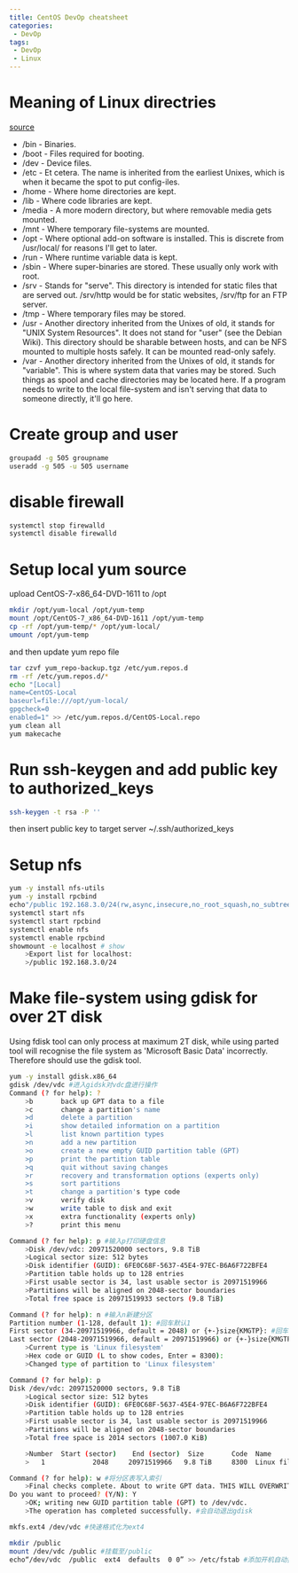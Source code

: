 ```yaml
---
title: CentOS DevOp cheatsheet
categories:
 - DevOp
tags:
 - DevOp
 - Linux
---
```


# Meaning of Linux directries

[source](https://serverfault.com/questions/24523/meaning-of-directories-on-unix-and-unix-like-systems) 

- /bin - Binaries.
- /boot - Files required for booting.
- /dev - Device files.
- /etc - Et cetera. The name is inherited from the earliest Unixes, which is when it became the spot to put config-iles.
- /home - Where home directories are kept.
- /lib - Where code libraries are kept.
- /media - A more modern directory, but where removable media gets mounted.
- /mnt - Where temporary file-systems are mounted.
- /opt - Where optional add-on software is installed. This is discrete from /usr/local/ for reasons I'll get to later.
- /run - Where runtime variable data is kept.
- /sbin - Where super-binaries are stored. These usually only work with root.
- /srv - Stands for "serve". This directory is intended for static files that are served out. /srv/http would be for static websites, /srv/ftp for an FTP server.
- /tmp - Where temporary files may be stored.
- /usr - Another directory inherited from the Unixes of old, it stands for "UNIX System Resources". It does not stand for "user" (see the Debian Wiki). This directory should be sharable between hosts, and can be NFS mounted to multiple hosts safely. It can be mounted read-only safely.
- /var - Another directory inherited from the Unixes of old, it stands for "variable". This is where system data that varies may be stored. Such things as spool and cache directories may be located here. If a program needs to write to the local file-system and isn't serving that data to someone directly, it'll go here.


# Create group and user
```sh
groupadd -g 505 groupname
useradd -g 505 -u 505 username
```

# disable firewall
```sh
systemctl stop firewalld
systemctl disable firewalld
```

# Setup local yum source
upload CentOS-7-x86_64-DVD-1611 to /opt
```sh
mkdir /opt/yum-local /opt/yum-temp
mount /opt/CentOS-7_x86_64-DVD-1611 /opt/yum-temp
cp -rf /opt/yum-temp/* /opt/yum-local/
umount /opt/yum-temp
```

and then update yum repo file
```sh
tar czvf yum_repo-backup.tgz /etc/yum.repos.d
rm -rf /etc/yum.repos.d/*
echo "[Local]
name=CentOS-Local
baseurl=file:///opt/yum-local/
gpgcheck=0
enabled=1" >> /etc/yum.repos.d/CentOS-Local.repo
yum clean all
yum makecache
```

# Run ssh-keygen and add public key to authorized_keys
```sh
ssh-keygen -t rsa -P '' 
```
then insert public key to target server ~/.ssh/authorized_keys

# Setup nfs
```sh
yum -y install nfs-utils
yum -y install rpcbind
echo"/public 192.168.3.0/24(rw,async,insecure,no_root_squash,no_subtree_check)" >> /etc/exports
systemctl start nfs
systemctl start rpcbind
systemctl enable nfs
systemctl enable rpcbind
showmount -e localhost # show 
    >Export list for localhost:
    >/public 192.168.3.0/24
```

# Make file-system using gdisk for over 2T disk
Using fdisk tool can only process at maximum 2T disk, while using parted tool will recognise the file system as 'Microsoft Basic Data' incorrectly. Therefore should use the gdisk tool. 
```sh
yum -y install gdisk.x86_64
gdisk /dev/vdc #进入gidsk对vdc盘进行操作
Command (? for help): ?
    >b       back up GPT data to a file
    >c       change a partition's name
    >d       delete a partition
    >i       show detailed information on a partition
    >l       list known partition types
    >n       add a new partition
    >o       create a new empty GUID partition table (GPT)
    >p       print the partition table
    >q       quit without saving changes
    >r       recovery and transformation options (experts only)
    >s       sort partitions
    >t       change a partition's type code
    >v       verify disk
    >w       write table to disk and exit
    >x       extra functionality (experts only)
    >?       print this menu

Command (? for help): p #输入p打印硬盘信息
    >Disk /dev/vdc: 20971520000 sectors, 9.8 TiB
    >Logical sector size: 512 bytes
    >Disk identifier (GUID): 6FE0C68F-5637-45E4-97EC-B6A6F722BFE4
    >Partition table holds up to 128 entries
    >First usable sector is 34, last usable sector is 20971519966
    >Partitions will be aligned on 2048-sector boundaries
    >Total free space is 20971519933 sectors (9.8 TiB)

Command (? for help): n #输入n新建分区
Partition number (1-128, default 1): #回车默认1
First sector (34-20971519966, default = 2048) or {+-}size{KMGTP}: #回车默认2048
Last sector (2048-20971519966, default = 20971519966) or {+-}size{KMGTP}: #回车默认20971519966
    >Current type is 'Linux filesystem'
    >Hex code or GUID (L to show codes, Enter = 8300):
    >Changed type of partition to 'Linux filesystem'

Command (? for help): p
Disk /dev/vdc: 20971520000 sectors, 9.8 TiB
    >Logical sector size: 512 bytes
    >Disk identifier (GUID): 6FE0C68F-5637-45E4-97EC-B6A6F722BFE4
    >Partition table holds up to 128 entries
    >First usable sector is 34, last usable sector is 20971519966
    >Partitions will be aligned on 2048-sector boundaries
    >Total free space is 2014 sectors (1007.0 KiB)

    >Number  Start (sector)    End (sector)  Size       Code  Name
    >   1            2048     20971519966   9.8 TiB     8300  Linux filesystem

Command (? for help): w #将分区表写入索引
    >Final checks complete. About to write GPT data. THIS WILL OVERWRITE >EXISTING PARTITIONS!!
Do you want to proceed? (Y/N): Y
    >OK; writing new GUID partition table (GPT) to /dev/vdc.
    >The operation has completed successfully. #会自动退出gdisk

mkfs.ext4 /dev/vdc #快速格式化为ext4

mkdir /public
mount /dev/vdc /public #挂载至/public
echo“/dev/vdc  /public  ext4  defaults  0 0” >> /etc/fstab #添加开机自动挂载/dev/vdc
```
